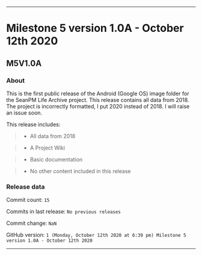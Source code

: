 
***

# Milestone 5 version 1.0A - October 12th 2020

## M5V1.0A

### About

This is the first public release of the Android (Google OS) image folder for the SeanPM Life Archive project. This release contains all data from 2018. The project is incorrectly formatted, I put 2020 instead of 2018. I will raise an issue soon.

This release includes:

> * All data from 2018

> * A Project Wiki

> * Basic documentation

> * No other content included in this release

### Release data

Commit count: `15`

Commits in last release: `No previous releases`

Commit change: `NaN`

GitHub version: `1 (Monday, October 12th 2020 at 6:39 pm) Milestone 5 version 1.0A - October 12th 2020`

***
